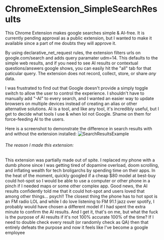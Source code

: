 # ChromeExtension_SimpleSearchResults

This Chrome Extension makes google searches simple & AI-free. It is currently pending approval as a public extension, but I wanted to make it available since a part of me doubts they will approve it. 

By using declarative_net_request rules, the extension filters urls on google.com/search and adds query paramater udm=14. This defaults to the simple web results, and if you need to see AI results or contextual questions/answers google shows, you can easily hit the "all" tab for that paticular query. The extension does not record, collect, store, or share *any* data. 

I was frustrated to find out that Google doesn't provide a simply toggle switch to allow the user to control the experience. I shouldn't have to manually add "-AI" to every search, and I wanted an easier way to update browsers on multiple devices instead of creating an alias or other alternative solutions. AI is a tool, and like any tool, it's incredibly useful, but I get to decide what tools I use & when lol not Google. Shame on them for force-feeding AI to the users.

Here is a screenshot to demonstrate the difference in search results with and without the extension installed:
![SearchResultsExample](https://github.com/user-attachments/assets/c52fbafb-81f7-4771-b4e2-11880acc338b)

###### The reason I made this extension:
This extension was partially made out of spite. I replaced my phone with a dumb phone since I was getting tired of dopamine overload, doom scrolling, and inflating wealth for tech broligarchs by spending time on their apps. In the heat of the moment, quickly googled if a cheap $80 model at best-buy could hot-spot so I would be able to use a computer or other phone in a pinch if I needed maps or some other complex app. Good news, the AI results confidently told me that it could hot-spot and users loved that among other things... psych!! The closest thing the phone has to hot spot is an FM radio LOL and while I do love listening to FM 91.1 jazz over spotify, I probably would have chosen a different model if I had spent the extra minute to confirm the AI results. And I get it, that's on me, but what the fuck is the purpose of AI results if it's not 100% accurate 100% of the time? If I need to double check every result (or randomly check as QA) then that entirely defeats the purpose and now it feels like I've become a google employee
